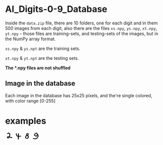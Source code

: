 # AI_Digits-0-9_Database
Inside the `data.zip` file, there are 10 folders, one for each digit and in them 500 images from each digit,
also there are the files `xs.npy`, `ys.npy`, `xt.npy`, `yt.npy` - those files are training-sets, and testing-sets of the images, but in the NumPy array format.

`xs.npy` & `ys.npt` are the training sets.

`xt.npy` & `yt.npt` are the testing sets.

<b>The *.npy files are not shuffled</b>

## Image in the database
Each image in the database has 25x25 pixels, and the're single colored, with color range [0-255]

# examples
<span>
  <img src="2.png"/>
  <img src="4.png"/>
  <img src="8.png"/>
  <img src="9.png"/>
</span>
